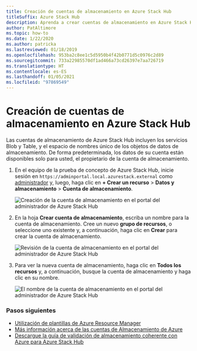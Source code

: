 ```yaml
---
title: Creación de cuentas de almacenamiento en Azure Stack Hub
titleSuffix: Azure Stack Hub
description: Aprenda a crear cuentas de almacenamiento en Azure Stack Hub.
author: PatAltimore
ms.topic: how-to
ms.date: 1/22/2020
ms.author: patricka
ms.lastreviewed: 01/18/2019
ms.openlocfilehash: 953ba2c8ee1c5d5950b4f42b0771d5c0976c2d89
ms.sourcegitcommit: 733a22985570df1ad466a73cd26397e7aa726719
ms.translationtype: HT
ms.contentlocale: es-ES
ms.lasthandoff: 01/05/2021
ms.locfileid: "97869549"
---
```

# <a name="create-storage-accounts-in-azure-stack-hub"></a>Creación de cuentas de almacenamiento en Azure Stack Hub

Las cuentas de almacenamiento de Azure Stack Hub incluyen los servicios Blob y Table, y el espacio de nombres único de los objetos de datos de almacenamiento. De forma predeterminada, los datos de su cuenta están disponibles solo para usted, el propietario de la cuenta de almacenamiento.

1. En el equipo de la prueba de concepto de Azure Stack Hub, inicie sesión en `https://adminportal.local.azurestack.external` como [administrador](../asdk/asdk-connect.md) y, luego, haga clic en **+ Crear un recurso** > **Datos y almacenamiento** > **Cuenta de almacenamiento**.

   ![Creación de la cuenta de almacenamiento en el portal del administrador de Azure Stack Hub](media/azure-stack-provision-storage-account/image01.png)

2. En la hoja **Crear cuenta de almacenamiento**, escriba un nombre para la cuenta de almacenamiento. Cree un nuevo **grupo de recursos**, o seleccione uno existente y, a continuación, haga clic en **Crear** para crear la cuenta de almacenamiento.

   ![Revisión de la cuenta de almacenamiento en el portal del administrador de Azure Stack Hub](media/azure-stack-provision-storage-account/image02.png)

3. Para ver la nueva cuenta de almacenamiento, haga clic en **Todos los recursos** y, a continuación, busque la cuenta de almacenamiento y haga clic en su nombre.

    ![El nombre de la cuenta de almacenamiento en el portal del administrador de Azure Stack Hub](media/azure-stack-provision-storage-account/image03.png)

### <a name="next-steps"></a>Pasos siguientes

- [Utilización de plantillas de Azure Resource Manager](../user/azure-stack-arm-templates.md)
- [Más información acerca de las cuentas de Almacenamiento de Azure](/azure/storage/common/storage-create-storage-account)
- [Descargue la guía de validación de almacenamiento coherente con Azure para Azure Stack Hub](https://aka.ms/azurestacktp1doc)
